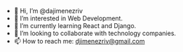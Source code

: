 - 👋 Hi, I’m @dajimenezriv
- 👀 I’m interested in Web Development.
- 🌱 I’m currently learning React and Django.
- 💞️ I’m looking to collaborate with technology companies.
- 📫 How to reach me: djimenezriv@gmail.com

<!---
dajimenezriv/dajimenezriv is a ✨ special ✨ repository because its `README.md` (this file) appears on your GitHub profile.
You can click the Preview link to take a look at your changes.
--->
